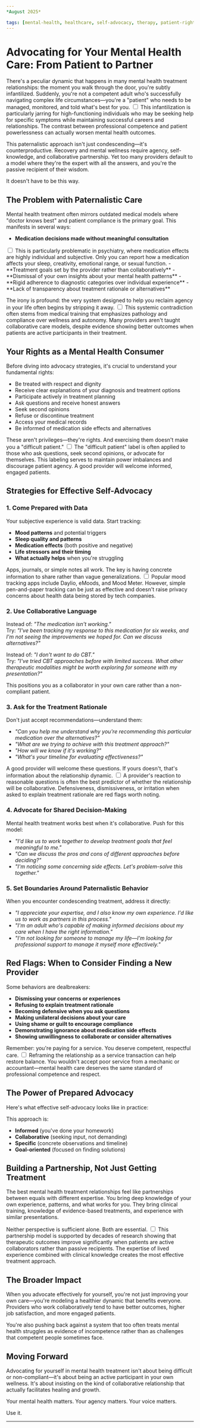 ```yaml
---
*August 2025*

tags: [mental-health, healthcare, self-advocacy, therapy, patient-rights, wellness, psychology]
---
```


# Advocating for Your Mental Health Care: From Patient to Partner


There's a peculiar dynamic that happens in many mental health treatment relationships: the moment you walk through the door, you're subtly infantilized. Suddenly, you're not a competent adult who's successfully navigating complex life circumstances—you're a "patient" who needs to be managed, monitored, and told what's best for you.<label for="sn-infantilization" class="margin-toggle sidenote-number"></label>
<input type="checkbox" id="sn-infantilization" class="margin-toggle"/>
<span class="sidenote">This infantilization is particularly jarring for high-functioning individuals who may be seeking help for specific symptoms while maintaining successful careers and relationships. The contrast between professional competence and patient powerlessness can actually worsen mental health outcomes.</span>

This paternalistic approach isn't just condescending—it's counterproductive. Recovery and mental wellness require agency, self-knowledge, and collaborative partnership. Yet too many providers default to a model where they're the expert with all the answers, and you're the passive recipient of their wisdom.

It doesn't have to be this way.

## The Problem with Paternalistic Care

Mental health treatment often mirrors outdated medical models where "doctor knows best" and patient compliance is the primary goal. This manifests in several ways:

- **Medication decisions made without meaningful consultation**<label for="sn-medication" class="margin-toggle sidenote-number"></label>
<input type="checkbox" id="sn-medication" class="margin-toggle"/>
<span class="sidenote">This is particularly problematic in psychiatry, where medication effects are highly individual and subjective. Only you can report how a medication affects your sleep, creativity, emotional range, or sexual function.</span>
- **Treatment goals set by the provider rather than collaboratively**
- **Dismissal of your own insights about your mental health patterns**
- **Rigid adherence to diagnostic categories over individual experience**
- **Lack of transparency about treatment rationale or alternatives**

The irony is profound: the very system designed to help you reclaim agency in your life often begins by stripping it away.<label for="sn-system-irony" class="margin-toggle sidenote-number"></label>
<input type="checkbox" id="sn-system-irony" class="margin-toggle"/>
<span class="sidenote">This systemic contradiction often stems from medical training that emphasizes pathology and compliance over wellness and autonomy. Many providers aren't taught collaborative care models, despite evidence showing better outcomes when patients are active participants in their treatment.</span>

## Your Rights as a Mental Health Consumer

Before diving into advocacy strategies, it's crucial to understand your fundamental rights:

- Be treated with respect and dignity
- Receive clear explanations of your diagnosis and treatment options
- Participate actively in treatment planning
- Ask questions and receive honest answers
- Seek second opinions
- Refuse or discontinue treatment
- Access your medical records
- Be informed of medication side effects and alternatives

These aren't privileges—they're rights. And exercising them doesn't make you a "difficult patient."<label for="sn-difficult-patient" class="margin-toggle sidenote-number"></label>
<input type="checkbox" id="sn-difficult-patient" class="margin-toggle"/>
<span class="sidenote">The "difficult patient" label is often applied to those who ask questions, seek second opinions, or advocate for themselves. This labeling serves to maintain power imbalances and discourage patient agency. A good provider will welcome informed, engaged patients.</span>

## Strategies for Effective Self-Advocacy

### 1. Come Prepared with Data

Your subjective experience is valid data. Start tracking:

- **Mood patterns** and potential triggers
- **Sleep quality and patterns**
- **Medication effects** (both positive and negative)
- **Life stressors and their timing**
- **What actually helps** when you're struggling

Apps, journals, or simple notes all work. The key is having concrete information to share rather than vague generalizations.<label for="sn-tracking-tools" class="margin-toggle sidenote-number"></label>
<input type="checkbox" id="sn-tracking-tools" class="margin-toggle"/>
<span class="sidenote">Popular mood tracking apps include Daylio, eMoods, and Mood Meter. However, simple pen-and-paper tracking can be just as effective and doesn't raise privacy concerns about health data being stored by tech companies.</span>

### 2. Use Collaborative Language

Instead of: *"The medication isn't working."*  
Try: *"I've been tracking my response to this medication for six weeks, and I'm not seeing the improvements we hoped for. Can we discuss alternatives?"*

Instead of: *"I don't want to do CBT."*  
Try: *"I've tried CBT approaches before with limited success. What other therapeutic modalities might be worth exploring for someone with my presentation?"*

This positions you as a collaborator in your own care rather than a non-compliant patient.

### 3. Ask for the Treatment Rationale

Don't just accept recommendations—understand them:

- *"Can you help me understand why you're recommending this particular medication over the alternatives?"*
- *"What are we trying to achieve with this treatment approach?"*
- *"How will we know if it's working?"*
- *"What's your timeline for evaluating effectiveness?"*

A good provider will welcome these questions. If yours doesn't, that's information about the relationship dynamic.<label for="sn-provider-reaction" class="margin-toggle sidenote-number"></label>
<input type="checkbox" id="sn-provider-reaction" class="margin-toggle"/>
<span class="sidenote">A provider's reaction to reasonable questions is often the best predictor of whether the relationship will be collaborative. Defensiveness, dismissiveness, or irritation when asked to explain treatment rationale are red flags worth noting.</span>

### 4. Advocate for Shared Decision-Making

Mental health treatment works best when it's collaborative. Push for this model:

- *"I'd like us to work together to develop treatment goals that feel meaningful to me."*
- *"Can we discuss the pros and cons of different approaches before deciding?"*
- *"I'm noticing some concerning side effects. Let's problem-solve this together."*

### 5. Set Boundaries Around Paternalistic Behavior

When you encounter condescending treatment, address it directly:

- *"I appreciate your expertise, and I also know my own experience. I'd like us to work as partners in this process."*
- *"I'm an adult who's capable of making informed decisions about my care when I have the right information."*
- *"I'm not looking for someone to manage my life—I'm looking for professional support to manage it myself more effectively."*

## Red Flags: When to Consider Finding a New Provider

Some behaviors are dealbreakers:

- **Dismissing your concerns or experiences**
- **Refusing to explain treatment rationale**
- **Becoming defensive when you ask questions**
- **Making unilateral decisions about your care**
- **Using shame or guilt to encourage compliance**
- **Demonstrating ignorance about medication side effects**
- **Showing unwillingness to collaborate or consider alternatives**

Remember: you're paying for a service. You deserve competent, respectful care.<label for="sn-service-consumer" class="margin-toggle sidenote-number"></label>
<input type="checkbox" id="sn-service-consumer" class="margin-toggle"/>
<span class="sidenote">Reframing the relationship as a service transaction can help restore balance. You wouldn't accept poor service from a mechanic or accountant—mental health care deserves the same standard of professional competence and respect.</span>

## The Power of Prepared Advocacy

Here's what effective self-advocacy looks like in practice:


This approach is:
- **Informed** (you've done your homework)
- **Collaborative** (seeking input, not demanding)
- **Specific** (concrete observations and timeline)
- **Goal-oriented** (focused on finding solutions)

## Building a Partnership, Not Just Getting Treatment

The best mental health treatment relationships feel like partnerships between equals with different expertise. You bring deep knowledge of your own experience, patterns, and what works for you. They bring clinical training, knowledge of evidence-based treatments, and experience with similar presentations.

Neither perspective is sufficient alone. Both are essential.<label for="sn-partnership-model" class="margin-toggle sidenote-number"></label>
<input type="checkbox" id="sn-partnership-model" class="margin-toggle"/>
<span class="sidenote">This partnership model is supported by decades of research showing that therapeutic outcomes improve significantly when patients are active collaborators rather than passive recipients. The expertise of lived experience combined with clinical knowledge creates the most effective treatment approach.</span>

## The Broader Impact

When you advocate effectively for yourself, you're not just improving your own care—you're modeling a healthier dynamic that benefits everyone. Providers who work collaboratively tend to have better outcomes, higher job satisfaction, and more engaged patients.

You're also pushing back against a system that too often treats mental health struggles as evidence of incompetence rather than as challenges that competent people sometimes face.

## Moving Forward

Advocating for yourself in mental health treatment isn't about being difficult or non-compliant—it's about being an active participant in your own wellness. It's about insisting on the kind of collaborative relationship that actually facilitates healing and growth.

Your mental health matters. Your agency matters. Your voice matters.

Use it.

---



